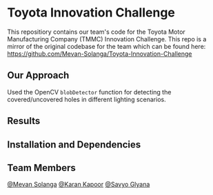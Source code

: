 # Toyota Innovation Challenge
This repositiory contains our team's code for the Toyota Motor Manufacturing Company (TMMC) Innovation Challenge.
This repo is a mirror of the original codebase for the team which can be found here: https://github.com/Mevan-Solanga/Toyota-Innovation-Challenge

## Our Approach
Used the OpenCV `blobDetector` function for detecting the covered/uncovered holes in different lighting scenarios.

## Results

## Installation and Dependencies

## Team Members
[@Mevan Solanga](https://github.com/Mevan-Solanga) [@Karan Kapoor](https://github.com/k-kaps) [@Savyo Glyana](https://github.com/SavyoG)
